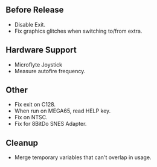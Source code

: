## Before Release

- Disable Exit.
- Fix graphics glitches when switching to/from extra.


## Hardware Support

- Microflyte Joystick
- Measure autofire frequency.


## Other

- Fix exit on C128.
- When run on MEGA65, read HELP key.
- Fix on NTSC.
- Fix for 8BitDo SNES Adapter.


## Cleanup

- Merge temporary variables that can't overlap in usage.
